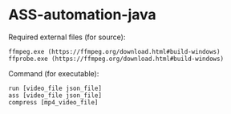 # ASS-automation-java

Required external files (for source):

    ffmpeg.exe (https://ffmpeg.org/download.html#build-windows)
    ffprobe.exe (https://ffmpeg.org/download.html#build-windows)

Command (for executable):

    run [video_file json_file]
    ass [video_file json_file]
    compress [mp4_video_file]